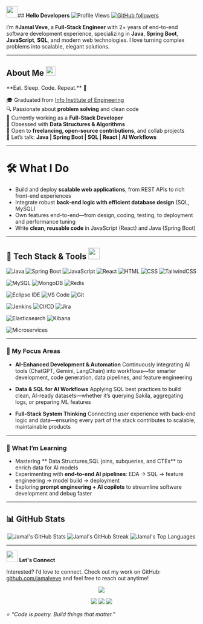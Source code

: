 <img src="https://media.giphy.com/media/hvRJCLFzcasrR4ia7z/giphy.gif" width="30"/>## **Hello Developers**
![Profile Views](https://komarev.com/ghpvc/?username=jamalveve&label=Profile%20views&color=0e75b6&style=flat)
[![GitHub followers](https://img.shields.io/github/followers/jamalveve?label=Follow&style=social)](https://github.com/jamalveve?tab=followers)

I’m #**Jamal Veve**, a **Full-Stack Engineer** with 2+ years of end-to-end software development experience, specializing in **Java**, **Spring Boot**, **JavaScript**, **SQL**, and modern web technologies. I love turning complex problems into scalable, elegant solutions.

---

<h2> About Me <img src="https://media.giphy.com/media/3o7TKsQ7XzkgGOKUis/giphy.gif" width="25"/></h2>
**Eat. Sleep. Code. Repeat.** 🔁

🎓 Graduated from [Info Institute of Engineering](https://infoengg.com/)  
🔍 Passionate about **problem solving** and clean code  
🔭 Currently working as a **Full-Stack Developer**  
🌱 Obsessed with **Data Structures & Algorithms**  
🤝 Open to **freelancing, open-source contributions**, and collab projects  
💬 Let’s talk: **Java | Spring Boot | SQL | React | AI Workflows**

---

# **🛠 What I Do**

* Build and deploy **scalable web applications**, from REST APIs to rich front-end experiences
* Integrate robust **back-end logic with efficient database design** (SQL, MySQL)
* Own features end-to-end—from design, coding, testing, to deployment and performance tuning
* Write **clean, reusable code** in JavaScript (React) and Java (Spring Boot)

---
<h2>🧰 Tech Stack & Tools <img src="https://media.giphy.com/media/RbDKaczqWovIugyJmW/giphy.gif" width="30"/></h2>


![Java](https://img.shields.io/badge/Java-007396?style=for-the-badge&logo=java&logoColor=white)
![Spring Boot](https://img.shields.io/badge/Spring_Boot-6DB33F?style=for-the-badge&logo=spring-boot&logoColor=white)
![JavaScript](https://img.shields.io/badge/JavaScript-F7DF1E?style=for-the-badge&logo=javascript&logoColor=black)
![React](https://img.shields.io/badge/React-20232A?style=for-the-badge&logo=react&logoColor=61DAFB)
![HTML](https://img.shields.io/badge/HTML5-E34F26?style=for-the-badge&logo=html5&logoColor=white)
![CSS](https://img.shields.io/badge/CSS3-1572B6?style=for-the-badge&logo=css3&logoColor=white)
![TailwindCSS](https://img.shields.io/badge/TailwindCSS-38B2AC?style=for-the-badge&logo=tailwind-css&logoColor=white)

![MySQL](https://img.shields.io/badge/MySQL-005C84?style=for-the-badge&logo=mysql&logoColor=white)
![MongoDB](https://img.shields.io/badge/MongoDB-47A248?style=for-the-badge&logo=mongodb&logoColor=white)
![Redis](https://img.shields.io/badge/Redis-DC382D?style=for-the-badge&logo=redis&logoColor=white)

![Eclipse IDE](https://img.shields.io/badge/Eclipse-2C2255?style=for-the-badge&logo=eclipse&logoColor=white)
![VS Code](https://img.shields.io/badge/VS_Code-007ACC?style=for-the-badge&logo=visual-studio-code&logoColor=white)
![Git](https://img.shields.io/badge/Git-F05032?style=for-the-badge&logo=git&logoColor=white)

![Jenkins](https://img.shields.io/badge/Jenkins-D24939?style=for-the-badge&logo=jenkins&logoColor=white)
![CI/CD](https://img.shields.io/badge/CI/CD-3DDC84?style=for-the-badge&logo=github-actions&logoColor=white)
![Jira](https://img.shields.io/badge/Jira-0052CC?style=for-the-badge&logo=jira&logoColor=white)

![Elasticsearch](https://img.shields.io/badge/Elasticsearch-005571?style=for-the-badge&logo=elasticsearch&logoColor=white)
![Kibana](https://img.shields.io/badge/Kibana-E8478B?style=for-the-badge&logo=kibana&logoColor=white)

![Microservices](https://img.shields.io/badge/Microservices-FF6F00?style=for-the-badge&logo=spring&logoColor=white)

---

### **🎯 My Focus Areas**

* **AI-Enhanced Development & Automation**
  Continuously integrating AI tools (ChatGPT, Gemini, LangChain) into workflows—for smarter development, code generation, data pipelines, and feature engineering

* **Data & SQL for AI Workflows**
  Applying SQL best practices to build clean, AI-ready datasets—whether it’s querying Sakila, aggregating logs, or preparing ML features

* **Full-Stack System Thinking**
  Connecting user experience with back-end logic and data—ensuring every part of the stack contributes to scalable, maintainable products

---

### **🌱 What I’m Learning**

* Mastering ** Data Structures,SQL joins, subqueries, and CTEs** to enrich data for AI models
* Experimenting with **end-to-end AI pipelines**: EDA → SQL → feature engineering → model build → deployment
* Exploring **prompt engineering + AI copilots** to streamline software development and debug faster

---

## 📊 GitHub Stats

<p align="center">
  <img src="https://github-readme-stats.vercel.app/api?username=jamalveve&show_icons=true&theme=radical" alt="Jamal's GitHub Stats" />
  <img src="https://github-readme-streak-stats.herokuapp.com/?user=jamalveve&theme=radical" alt="Jamal's GitHub Streak" />
  <img src="https://github-readme-stats.vercel.app/api/top-langs/?username=jamalveve&layout=compact&theme=radical" alt="Jamal's Top Languages" />
</p>

---


<img src="https://media.giphy.com/media/hvRJCLFzcasrR4ia7z/giphy.gif" width="30"/> **Let's Connect**

Interested? I’d love to connect. Check out my work on GitHub: [github.com/jamalveve](https://github.com/jamalveve) and feel free to reach out anytime!

<p align="center">
  <img src="https://readme-typing-svg.herokuapp.com?font=Fira+Code&size=22&pause=1000&color=58A6FF&center=true&vCenter=true&width=435&lines=Let's+Connect+and+Code!;Full-Stack+Engineer+%7C+AI+Explorer;Drop+a+message+anytime+🚀" />
</p>

<p align="center">
  <a href="https://www.linkedin.com/in/jamal-veve/"><img src="https://img.shields.io/badge/LinkedIn-blue?style=for-the-badge&logo=linkedin" /></a>
  <a href="https://github.com/jamalveve"><img src="https://img.shields.io/badge/GitHub-000?style=for-the-badge&logo=github" /></a>
  <a href="mailto:your.jamalveve01@gmail.com"><img src="https://img.shields.io/badge/Email-red?style=for-the-badge&logo=gmail&logoColor=white" /></a>
</p>


⭐️ *“Code is poetry. Build things that matter.”*




